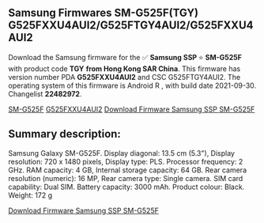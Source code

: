 <h2>Samsung Firmwares SM-G525F(TGY) G525FXXU4AUI2/G525FTGY4AUI2/G525FXXU4AUI2</h2>
Download the Samsung firmware for the ✅ <strong>Samsung SSP </strong> ⭐ <strong>SM-G525F</strong> with product code <strong>TGY</strong> <strong> from Hong Kong SAR China</strong>. This firmware has version number PDA <strong>G525FXXU4AUI2</strong> and CSC G525FTGY4AUI2. The operating system of this firmware is Android R , with build date 2021-09-30. Changelist <strong>22482972</strong>.


[SM-G525F](https://samfirm.shop/samsung/model/SM-G525F)
[G525FXXU4AUI2](https://samfirm.shop/samsung/pda/G525FXXU4AUI2)
[Download Firmware Samsung SSP SM-G525F](https://samfirm.shop/samsung/firmware/461679)
<h2>Summary description:</h2>
<p>Samsung Galaxy SM-G525F. Display diagonal: 13.5 cm (5.3"), Display resolution: 720 x 1480 pixels, Display type: PLS. Processor frequency: 2 GHz. RAM capacity: 4 GB, Internal storage capacity: 64 GB. Rear camera resolution (numeric): 16 MP, Rear camera type: Single camera. SIM card capability: Dual SIM. Battery capacity: 3000 mAh. Product colour: Black. Weight: 172 g</p>


[Download Firmware Samsung SSP SM-G525F](https://samfirm.shop/samsung/firmware/461679)
